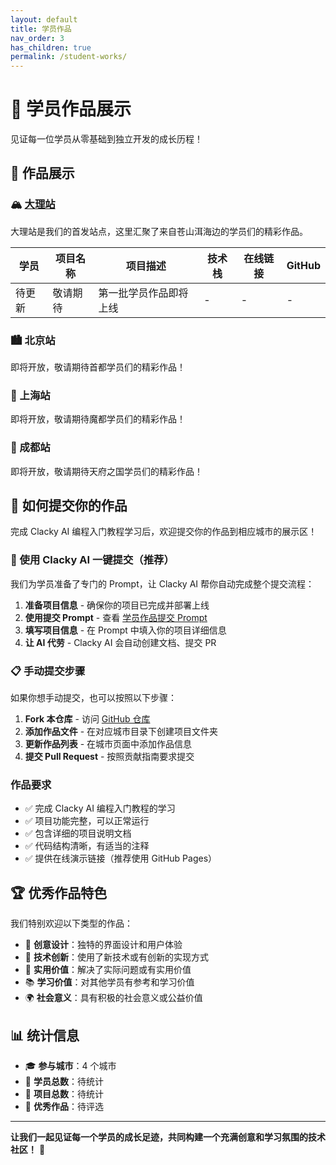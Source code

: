 ```yaml
---
layout: default
title: 学员作品
nav_order: 3
has_children: true
permalink: /student-works/
---
```


# 🎨 学员作品展示

见证每一位学员从零基础到独立开发的成长历程！

## 🌟 作品展示

### 🏔️ [大理站](dali/)

大理站是我们的首发站点，这里汇聚了来自苍山洱海边的学员们的精彩作品。

| 学员   | 项目名称 | 项目描述               | 技术栈 | 在线链接 | GitHub |
| ------ | -------- | ---------------------- | ------ | -------- | ------ |
| 待更新 | 敬请期待 | 第一批学员作品即将上线 | -      | -        | -      |

### 🏙️ 北京站

即将开放，敬请期待首都学员们的精彩作品！

### 🏢 上海站

即将开放，敬请期待魔都学员们的精彩作品！

### 🌸 成都站

即将开放，敬请期待天府之国学员们的精彩作品！

## 📝 如何提交你的作品

完成 Clacky AI 编程入门教程学习后，欢迎提交你的作品到相应城市的展示区！

### 🚀 使用 Clacky AI 一键提交（推荐）

我们为学员准备了专门的 Prompt，让 Clacky AI 帮你自动完成整个提交流程：

1. **准备项目信息** - 确保你的项目已完成并部署上线
2. **使用提交 Prompt** - 查看 [学员作品提交 Prompt](submit-prompt)
3. **填写项目信息** - 在 Prompt 中填入你的项目详细信息
4. **让 AI 代劳** - Clacky AI 会自动创建文档、提交 PR

### 📋 手动提交步骤

如果你想手动提交，也可以按照以下步骤：

1. **Fork 本仓库** - 访问 [GitHub 仓库](https://github.com/CodingGirlsClub/ai-clacky-workshop-tutorial)
2. **添加作品文件** - 在对应城市目录下创建项目文件夹
3. **更新作品列表** - 在城市页面中添加作品信息
4. **提交 Pull Request** - 按照贡献指南要求提交

### 作品要求

- ✅ 完成 Clacky AI 编程入门教程的学习
- ✅ 项目功能完整，可以正常运行
- ✅ 包含详细的项目说明文档
- ✅ 代码结构清晰，有适当的注释
- ✅ 提供在线演示链接（推荐使用 GitHub Pages）

## 🏆 优秀作品特色

我们特别欢迎以下类型的作品：

- 🎨 **创意设计**：独特的界面设计和用户体验
- 🚀 **技术创新**：使用了新技术或有创新的实现方式
- 🌟 **实用价值**：解决了实际问题或有实用价值
- 📚 **学习价值**：对其他学员有参考和学习价值
- 🌍 **社会意义**：具有积极的社会意义或公益价值

## 📊 统计信息

- 🎓 **参与城市**：4 个城市
- 👥 **学员总数**：待统计
- 📁 **项目总数**：待统计
- 🌟 **优秀作品**：待评选

---

**让我们一起见证每一个学员的成长足迹，共同构建一个充满创意和学习氛围的技术社区！** 🎉
